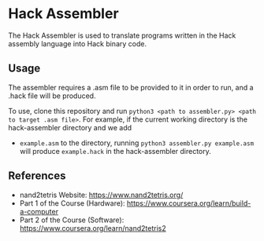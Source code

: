# Hack Assembler

The Hack Assembler is used to translate programs written in the Hack assembly language into Hack binary code.

## Usage

The assembler requires a .asm file to be provided to it in order to run, and a .hack file will be produced.

To use, clone this repository and run `python3 <path to assembler.py> <path to target .asm file>`. For example, if the current working directory is the hack-assembler directory and we add
* `example.asm` to the directory, running `python3 assembler.py example.asm` will produce `example.hack` in the hack-assembler directory.

## References
* nand2tetris Website: https://www.nand2tetris.org/
* Part 1 of the Course (Hardware): https://www.coursera.org/learn/build-a-computer
* Part 2 of the Course (Software): https://www.coursera.org/learn/nand2tetris2
